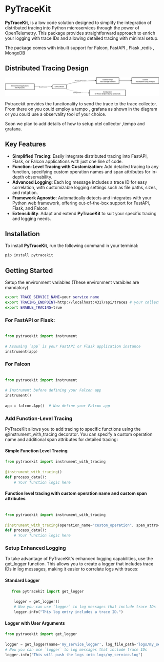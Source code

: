 # PyTraceKit

**PyTraceKit**, is a low code solution designed to simplify the integration of distributed tracing into Python microservices through the power of OpenTelemetry. This package provides straightforward approach to enrich your logging with trace IDs and allowing detailed tracing with minimal setup.

The package comes with inbuilt support for Falcon, FastAPI , Flask ,redis , MongoDB

## Distributed Tracing Design

![Architecture Diagram](images/design.png)

Pytracekit provides the funcitonality to send the trace to the trace collector. From there on you could employ a tempo , grafana as shown in the diagram or you could use a observality tool of your choice.

Soon we plan to add details of how to setup otel collector ,tempo and grafana.

## Key Features

- **Simplified Tracing**: Easily integrate distributed tracing into FastAPI, Flask, or Falcon applications with just one line of code.
- **Function-Level Tracing with Customization**: Add detailed tracing to any function, specifying custom operation names and span attributes for in-depth observability.
- **Advanced Logging**: Each log message includes a trace ID for easy correlation, with customizable logging settings such as file paths, sizes, and rotation.
- **Framework Agnostic**: Automatically detects and integrates with your Python web framework, offering out-of-the-box support for FastAPI, Flask, and Falcon.
- **Extensibility**: Adapt and extend **PyTraceKit** to suit your specific tracing and logging needs.

## Installation

To install **PyTraceKit**, run the following command in your terminal:

```bash
pip install pytracekit
```

## Getting Started

Setup the environment variables (These environment varaibles are mandatory)

```bash
export TRACE_SERVICE_NAME=your service name
export TRACING_ENDPOINT=http://localhost:4317/api/traces # your collector endpoint
export ENABLE_TRACING=true

```

### For FastAPI or Flask:

```python

from pytracekit import instrument

# Assuming `app` is your FastAPI or Flask application instance
instrument(app)

```

### For Falcon

```python

from pytracekit import instrument

# Instrument before defining your Falcon app
instrument()

app = falcon.App()  # Now define your Falcon app

```

### Add Function-Level Tracing

PyTraceKit allows you to add tracing to specific functions using the @instrument_with_tracing decorator. You can specify a custom operation name and additional span attributes for detailed tracing:

#### Simple Function Level Tracing

```python
from pytracekit import instrument_with_tracing

@instrument_with_tracing()
def process_data():
    # Your function logic here

```

#### Function level tracing with custom operation name and custom span attributes

```python

from pytracekit import instrument_with_tracing

@instrument_with_tracing(operation_name="custom_operation", span_attrs={"key": "value"})
def process_data():
    # Your function logic here

```

### Setup Enhanced Logging

To take advantage of PyTraceKit's enhanced logging capabilities, use the get_logger function. This allows you to create a logger that includes trace IDs in log messages, making it easier to correlate logs with traces:

#### Standard Logger

```python
   from pytracekit import get_logger

    logger = get_logger()
    # Now you can use `logger` to log messages that include trace IDs
    logger.info("This log entry includes a trace ID.")

```

#### Logger with User Arguments

```python
from pytracekit import get_logger

logger = get_logger(name='my_service_logger', log_file_path='logs/my_service.log', max_bytes=10*1024*1024, backup_count=5)
# Now you can use `logger` to log messages that include trace IDs
logger.info("This will push the logs into logs/my_service.log")

```
